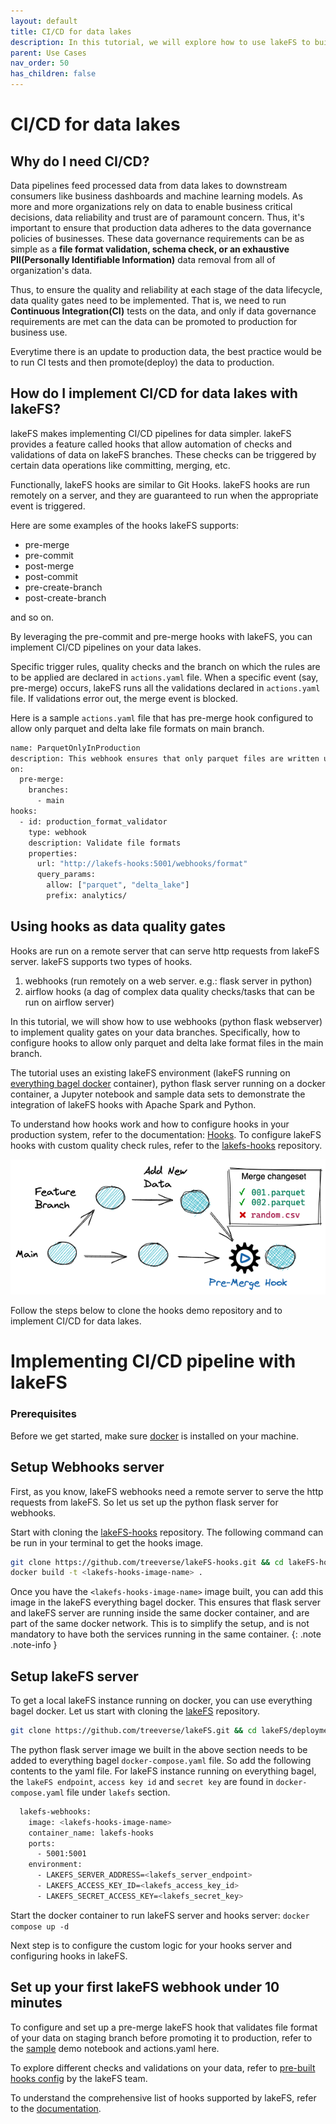 ```yaml
---
layout: default 
title: CI/CD for data lakes
description: In this tutorial, we will explore how to use lakeFS to build a CI/CD pipeline for data lakes.
parent: Use Cases
nav_order: 50
has_children: false
---
```


# CI/CD for data lakes

## Why do I need CI/CD?

Data pipelines feed processed data from data lakes to downstream consumers like business dashboards and machine learning models. As more and more organizations rely on data to enable business critical decisions, data reliability and trust are of paramount concern. Thus, it's important to ensure that production data adheres to the data governance policies of businesses. These data governance requirements can be as simple as a **file format validation, schema check, or an exhaustive PII(Personally Identifiable Information)** data removal from all of organization's data. 

Thus, to ensure the quality and reliability at each stage of the data lifecycle, data quality gates need to be implemented. That is, we need to run **Continuous Integration(CI)** tests on the data, and only if data governance requirements are met can the data can be promoted to production for business use. 

Everytime there is an update to production data, the best practice would be to run CI tests and then promote(deploy) the data to production. 

## How do I implement CI/CD for data lakes with lakeFS?

lakeFS makes implementing CI/CD pipelines for data simpler. lakeFS provides a feature called hooks that allow automation of checks and validations of data on lakeFS branches. These checks can be triggered by certain data operations like committing, merging, etc. 

Functionally, lakeFS hooks are similar to Git Hooks. lakeFS hooks are run remotely on a server, and they are guaranteed to run when the appropriate event is triggered.

Here are some examples of the hooks lakeFS supports:
* pre-merge
* pre-commit
* post-merge
* post-commit
* pre-create-branch
* post-create-branch

and so on.

By leveraging the pre-commit and pre-merge hooks with lakeFS, you can implement CI/CD pipelines on your data lakes.

Specific trigger rules, quality checks and the branch on which the rules are to be applied are declared in `actions.yaml` file. When a specific event (say, pre-merge) occurs, lakeFS runs all the validations declared in `actions.yaml` file. If validations error out, the merge event is blocked.

Here is a sample `actions.yaml` file that has pre-merge hook configured to allow only parquet and delta lake file formats on main branch.

```bash
name: ParquetOnlyInProduction
description: This webhook ensures that only parquet files are written under production/
on:
  pre-merge:
    branches:
      - main
hooks:
  - id: production_format_validator
    type: webhook
    description: Validate file formats
    properties:
      url: "http://lakefs-hooks:5001/webhooks/format"
      query_params:
        allow: ["parquet", "delta_lake"]
        prefix: analytics/
```

## Using hooks as data quality gates

Hooks are run on a remote server that can serve http requests from lakeFS server. lakeFS supports two types of hooks.
1. webhooks (run remotely on a web server. e.g.: flask server in python) 
2. airflow hooks (a dag of complex data quality checks/tasks that can be run on airflow server) 

In this tutorial, we will show how to use webhooks (python flask webserver) to implement quality gates on your data branches. Specifically, how to configure hooks to allow only parquet and delta lake format files in the main branch.

The tutorial uses an existing lakeFS environment (lakeFS running on [everything bagel docker](https://lakefs.io/the-docker-everything-bagel-spin-up-a-local-data-stack/) container), python flask server running on a docker container, a Jupyter notebook and sample data sets to demonstrate the integration of lakeFS hooks with Apache Spark and Python. 

To understand how hooks work and how to configure hooks in your production system, refer to the documentation: [Hooks](../setup/hooks.md). To configure lakeFS hooks with custom quality check rules, refer to the [lakefs-hooks](https://github.com/treeverse/lakeFS-hooks) repository.

![lakeFS hooks - Promotion workflow](../assets/img/promotion_workflow.png)

Follow the steps below to clone the hooks demo repository and to implement CI/CD for data lakes.

# Implementing CI/CD pipeline with lakeFS
### Prerequisites

Before we get started, make sure [docker](https://docs.docker.com/engine/install/) is installed on your machine.

## Setup Webhooks server

First, as you know, lakeFS webhooks need a remote server to serve the http requests from lakeFS. So let us set up the python flask server for webhooks.

Start with cloning the [lakeFS-hooks](https://github.com/treeverse/lakeFS-hooks) repository. The following command can be run in your terminal to get the hooks image.

```bash
git clone https://github.com/treeverse/lakeFS-hooks.git && cd lakeFS-hooks/
docker build -t <lakefs-hooks-image-name> .
```
Once you have the `<lakefs-hooks-image-name>` image built, you can add this image in the lakeFS everything bagel docker. This ensures that flask server and lakeFS server are running inside the same docker container, and are part of the same docker network. This is to simplify the setup, and is not mandatory to have both the services running in the same container.
{: .note .note-info }

## Setup lakeFS server

To get a local lakeFS instance running on docker, you can use everything bagel docker. Let us start with cloning the [lakeFS](https://github.com/treeverse/lakeFS) repository.

```bash
git clone https://github.com/treeverse/lakeFS.git && cd lakeFS/deployments/compose
```

The python flask server image we built in the above section needs to be added to everything bagel `docker-compose.yaml` file. So add the following contents to the yaml file. For lakeFS instance running on everything bagel, the `lakeFS endpoint`, `access key id` and `secret key` are found in `docker-compose.yaml` file under `lakefs` section.

```bash
  lakefs-webhooks:
    image: <lakefs-hooks-image-name>
    container_name: lakefs-hooks
    ports:
      - 5001:5001
    environment:
      - LAKEFS_SERVER_ADDRESS=<lakefs_server_endpoint>
      - LAKEFS_ACCESS_KEY_ID=<lakefs_access_key_id>
      - LAKEFS_SECRET_ACCESS_KEY=<lakefs_secret_key>
```
Start the docker container to run lakeFS server and hooks server: ```docker compose up -d```

Next step is to configure the custom logic for your hooks server and configuring hooks in lakeFS. 

## Set up your first lakeFS webhook under 10 minutes

To configure and set up a pre-merge lakeFS hook that validates file format of your data on staging branch before promoting it to production, refer to the [sample](https://github.com/treeverse/lakeFS-samples/tree/main/04-data-quality-checks-with-lakeFS-hooks) demo notebook and actions.yaml here. 

To explore different checks and validations on your data, refer to [pre-built hooks config](https://github.com/treeverse/lakeFS-hooks#included-webhooks) by the lakeFS team. 

To understand the comprehensive list of hooks supported by lakeFS, refer to the [documentation](https://github.com/treeverse/lakeFS-hooks).